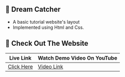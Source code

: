 ## 🌠 Dream Catcher  

- A basic tutorial website's layout  
- Implemented using Html and Css.

## 🔎 Check Out The Website
  
  | Live Link | Watch Demo Video On YouTube |
  | --- | --- |
  | [Click Here](https://utopian-coder.github.io/Html-Css-Projects/Personal%20Site) | [Video Link]() |

